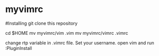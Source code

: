 # myvimrc

#Installing
git clone this repository

cd $HOME
mv myvimrc/vim .vim
mv myvimrc/vimrc .vimrc

change rtp variable in .vimrc file. Set your username.
open vim and run :PluginInstall
